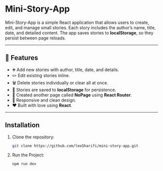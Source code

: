 <!--## Screenshots -->

<!-- You can add screenshots here -->

<!-- ![Mini-Story-App Screenshot](link-to-your-screenshot.png) -->

<!-- --- -->

# Mini-Story-App

Mini-Story-App is a simple React application that allows users to create, edit, and manage small stories. Each story includes the author’s name, title, date, and detailed content. The app saves stories to **localStorage**, so they persist between page reloads.

---

## 🚀 Features

- ➕ Add new stories with author, title, date, and details.  
- ✏️ Edit existing stories inline.  
- 🗑️ Delete stories individually or clear all at once.  
- 💾 Stories are saved to **localStorage** for persistence.  
- 🧭 Created another page called **NoPage** using **React Router**.  
- 🎨 Responsive and clean design.  
- ❤️ Built with love using **React**.

---


## Installation

1. Clone the repository:
   ```bash
   git clone https://github.com/leoSharifi/mini-story-app.git
   ```
2. Run the Project:
   ```bash
   npm run dev
   ```
